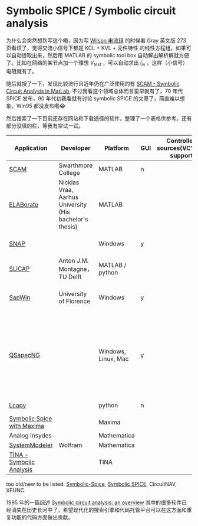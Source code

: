 # Symbolic SPICE / Symbolic circuit analysis

为什么会突然想到写这个嘞，因为写 [Wilson 电流镜](../analog-subcircuits/Wilson_current_mirror.md) 的时候看 Gray 英文版 273 页看烦了，觉得交流小信号下都是 KCL + KVL + 元件特性 的线性方程组，如果可以自动提取出来，然后用 MATLAB 的 symbolic tool box 自动解出解析解就方便了。比如在网络的某节点加一个理想 $V_{test}$ ，可以自动求出 $I_{in}$ ，这样（小信号）电阻就有了。

随后就搜了一下，发现比较流行且近年仍在广泛使用的有 [SCAM - Symbolic Circuit Analysis in MatLab](https://www.mathworks.com/matlabcentral/fileexchange/3443-scam-a-tool-for-symbolically-solving-circuit-equations), 不过我看这个领域总体而言蛮早就有了，70 年代 SPICE 发布，90 年代初我看就有讨论 symbolic SPICE 的文章了，简直难以想象，Win95 都没发布嘞😂

然后搜索了一下目前还存在网站和下载途径的软件，整理了一个表格供参考，还有部分没填的栏，等我有空试一试。

| Application                                                  | Developer                                               | Platform            | GUI  | Controlled sources(VCVS...) support | First release | Latest release                 | License                | Comment                                                      |
| ------------------------------------------------------------ | ------------------------------------------------------- | ------------------- | ---- | ----------------------------------- | ------------- | ------------------------------ | ---------------------- | ------------------------------------------------------------ |
| [SCAM](https://www.mathworks.com/matlabcentral/fileexchange/3443-scam-a-tool-for-symbolically-solving-circuit-equations) | Swarthmore College                                      | MATLAB              | n    |                                     |               |                                |                        |                                                              |
| [ELABorate](https://github.com/NicklasVraa/ELABorate)        | Nicklas Vraa, Aarhus University (His bachelor's thesis) | MATLAB              |      |                                     | 2023          | 2023                           | GPL-3.0                |                                                              |
| [SNAP](https://www.radio.feec.vutbr.cz/snap/)                |                                                         | Windows             | y    |                                     |               | 3.2, September 2016            | free for noncommercial |                                                              |
| [SLiCAP](https://analog-electronics.tudelft.nl/slicap/slicap.html) | Anton J.M. Montagne， TU Delft                          | MATLAB / python     |      |                                     |               | Jan. 2024                      |                        | [Structured Electronics Design](https://analog-electronics.tudelft.nl/index.html) |
| [SapWin](http://www.prodid.it/Sapwin4/)                      | University of Florence                                  | Windows             | y    |                                     |               | 4.0, Build 0.65, November 2019 | CC BY-NC-SA 4.0        |                                                              |
| [QSapecNG](https://qsapecng.sourceforge.net/)                |                                                         | Windows, Linux, Mac | y    |                                     | 2010?         | <2018                          | GPL-3.0                | It comes as continuation of SapWin for Windows, in order to give to the project a full compatibility on other platforms. |
| [Lcapy](https://github.com/mph-/lcapy)                       |                                                         | python              | n    |                                     | 2014?         | 1.21, 2024                     | LGPL-2.1               |                                                              |
| [Symbolic Spice with Maxima](https://sourceforge.net/projects/symbolic-spice-with-maxima/) |                                                         | Maxima              |      |                                     |               | 2022                           |                        |                                                              |
| Analog Insydes                                               |                                                         | Mathematica         |      |                                     |               |                                |                        |                                                              |
| [SystemModeler](https://blog.wolfram.com/2014/08/21/wolfram-systemmodeler-in-electrical-engineering-courses/) | Wolfram                                                 | Mathematica         |      |                                     |               |                                |                        |                                                              |
| [TINA - Symbolic Analysis](https://www.tina.com/symbolic-analysis/) |                                                         | TINA                |      |                                     |               |                                |                        | proprietary                                                  |








too old/new to be listed: [Symbolic-Spice](https://github.com/eliot-des/Symbolic-Spice), [Symbolic SPICE](https://willowelectronics.com/symbolic-spice/symbolic-spice-application-notes/), CircuitNAV, XFUNC


1995 年的一篇综述 [Symbolic circuit analysis: an overview](https://ieeexplore.ieee.org/stamp/stamp.jsp?tp=&arnumber=510249) 其中的很多软件已经消失在历史长河中了，希望现代化的搜索引擎和代码托管平台可以在这方面和重复功能的代码方面做出贡献。
